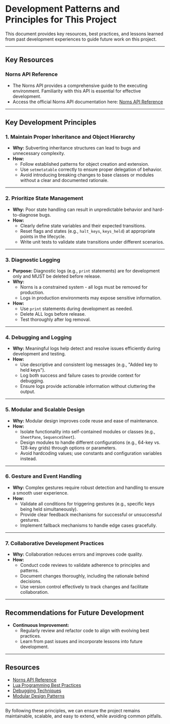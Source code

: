 # Development Patterns and Principles for This Project

This document provides key resources, best practices, and lessons learned from past development experiences to guide future work on this project.

---

## Key Resources

### Norns API Reference
- The Norns API provides a comprehensive guide to the executing environment. Familiarity with this API is essential for effective development.
- Access the official Norns API documentation here: [Norns API Reference](https://monome.org/docs/norns/reference/)

---

## Key Development Principles

### 1. Maintain Proper Inheritance and Object Hierarchy
- **Why:** Subverting inheritance structures can lead to bugs and unnecessary complexity.
- **How:** 
  - Follow established patterns for object creation and extension.
  - Use `setmetatable` correctly to ensure proper delegation of behavior.
  - Avoid introducing breaking changes to base classes or modules without a clear and documented rationale.

---

### 2. Prioritize State Management
- **Why:** Poor state handling can result in unpredictable behavior and hard-to-diagnose bugs.
- **How:** 
  - Clearly define state variables and their expected transitions.
  - Reset flags and states (e.g., `halt_keys`, `keys_held`) at appropriate points in the lifecycle.
  - Write unit tests to validate state transitions under different scenarios.

---

### 3. Diagnostic Logging
- **Purpose:** Diagnostic logs (e.g., `print` statements) are for development only and MUST be deleted before release.
- **Why:** 
  - Norns is a constrained system - all logs must be removed for production.
  - Logs in production environments may expose sensitive information.
- **How:**
  - Use `print` statements during development as needed.
  - Delete ALL logs before release.
  - Test thoroughly after log removal.

---

### 4. Debugging and Logging
- **Why:** Meaningful logs help detect and resolve issues efficiently during development and testing.
- **How:** 
  - Use descriptive and consistent log messages (e.g., "Added key to held keys").
  - Log both success and failure cases to provide context for debugging.
  - Ensure logs provide actionable information without cluttering the output.

---

### 5. Modular and Scalable Design
- **Why:** Modular design improves code reuse and ease of maintenance.
- **How:** 
  - Isolate functionality into self-contained modules or classes (e.g., `SheetPane`, `SequenceSheet`).
  - Design modules to handle different configurations (e.g., 64-key vs. 128-key grids) through options or parameters.
  - Avoid hardcoding values; use constants and configuration variables instead.

---

### 6. Gesture and Event Handling
- **Why:** Complex gestures require robust detection and handling to ensure a smooth user experience.
- **How:** 
  - Validate all conditions for triggering gestures (e.g., specific keys being held simultaneously).
  - Provide clear feedback mechanisms for successful or unsuccessful gestures.
  - Implement fallback mechanisms to handle edge cases gracefully.

---

### 7. Collaborative Development Practices
- **Why:** Collaboration reduces errors and improves code quality.
- **How:** 
  - Conduct code reviews to validate adherence to principles and patterns.
  - Document changes thoroughly, including the rationale behind decisions.
  - Use version control effectively to track changes and facilitate collaboration.

---

## Recommendations for Future Development

- **Continuous Improvement:**
  - Regularly review and refactor code to align with evolving best practices.
  - Learn from past issues and incorporate lessons into future development.

---

## Resources
- [Norns API Reference](https://monome.org/docs/norns/reference/)
- [Lua Programming Best Practices](https://www.lua.org/manual/)
- [Debugging Techniques](https://example.com/debugging-guide)
- [Modular Design Patterns](https://example.com/modular-design)

---

By following these principles, we can ensure the project remains maintainable, scalable, and easy to extend, while avoiding common pitfalls. 